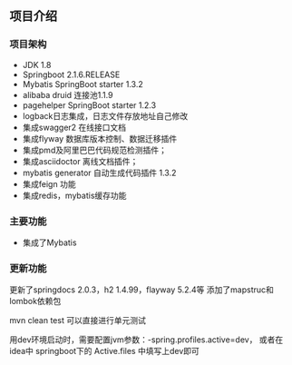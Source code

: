 ## 项目介绍

### 项目架构
* JDK 1.8
* Springboot 2.1.6.RELEASE
* Mybatis SpringBoot starter 1.3.2
* alibaba druid 连接池1.1.9
* pagehelper SpringBoot starter 1.2.3
* logback日志集成，日志文件存放地址自己修改
* 集成swagger2 在线接口文档
* 集成flyway 数据库版本控制、数据迁移插件
* 集成pmd及阿里巴巴代码规范检测插件；
* 集成asciidoctor 离线文档插件；
* mybatis generator 自动生成代码插件 1.3.2
* 集成feign 功能
* 集成redis，mybatis缓存功能



### 主要功能
* 集成了Mybatis


### 更新功能
更新了springdocs 2.0.3，h2 1.4.99，flayway 5.2.4等
添加了mapstruc和lombok依赖包

mvn clean test 可以直接进行单元测试

用dev环境启动时，需要配置jvm参数：-spring.profiles.active=dev， 或者在idea中
   springboot下的 Active.files 中填写上dev即可


